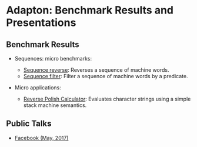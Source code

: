 Adapton: Benchmark Results and Presentations
=============================================

Benchmark Results
-----------------

- Sequences: micro benchmarks:
  - [Sequence reverse](2017-05-facebook/results/seq-reverse/): Reverses a sequence of machine words.
  - [Sequence filter](2017-05-facebook/results/filter/): Filter a sequence of machine words by a predicate.

- Micro applications:
  - [Reverse Polish Calculator](2017-05-facebook/results/rev-polish-calc/): Evaluates character strings using a simple stack machine semantics.

Public Talks
-------------
- [Facebook (May, 2017)](2017-05-facebook)


